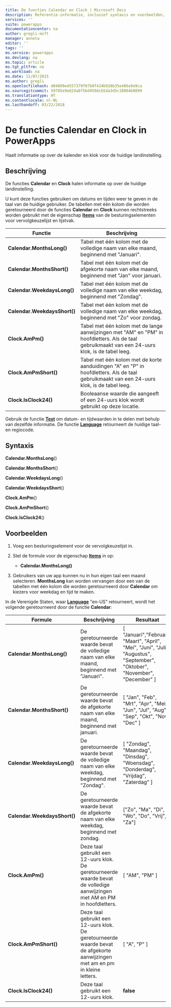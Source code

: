 ```yaml
---
title: De functies Calendar en Clock | Microsoft Docs
description: Referentie-informatie, inclusief syntaxis en voorbeelden, voor de functies Calendar en Clock in PowerApps
services: ''
suite: powerapps
documentationcenter: na
author: gregli-msft
manager: anneta
editor: ''
tags: ''
ms.service: powerapps
ms.devlang: na
ms.topic: article
ms.tgt_pltfrm: na
ms.workload: na
ms.date: 11/07/2015
ms.author: gregli
ms.openlocfilehash: d04899e4557379f07b9f434b928b35e406a9e9ca
ms.sourcegitcommit: 59785e9e82da8f5bd459dcb5da3d5c18064b0899
ms.translationtype: HT
ms.contentlocale: nl-NL
ms.lasthandoff: 03/22/2018
---
```

# <a name="calendar-and-clock-functions-in-powerapps"></a>De functies Calendar en Clock in PowerApps
Haalt informatie op over de kalender en klok voor de huidige landinstelling.

## <a name="description"></a>Beschrijving
De functies **Calendar** en **Clock** halen informatie op over de huidige landinstelling.

U kunt deze functies gebruiken om datums en tijden weer te geven in de taal van de huidige gebruiker.  De tabellen met één kolom die worden geretourneerd door de functies **Calendar** en **Clock** kunnen rechtstreeks worden gebruikt met de eigenschap **[Items](../controls/properties-core.md)** van de besturingselementen voor vervolgkeuzelijst en lijstvak.

| Functie | Beschrijving |
| --- | --- |
| **Calendar.MonthsLong()** |Tabel met één kolom met de volledige naam van elke maand, beginnend met "Januari". |
| **Calendar.MonthsShort()** |Tabel met één kolom met de afgekorte naam van elke maand, beginnend met "Jan" voor januari. |
| **Calendar.WeekdaysLong()** |Tabel met één kolom met de volledige naam van elke weekdag, beginnend met "Zondag". |
| **Calendar.WeekdaysShort()** |Tabel met één kolom met de volledige naam van elke weekdag, beginnend met "Zo" voor zondag. |
| **Clock.AmPm()** |Tabel met één kolom met de lange aanwijzingen met "AM" en "PM" in hoofdletters.  Als de taal gebruikmaakt van een 24-uurs klok, is de tabel leeg. |
| **Clock.AmPmShort()** |Tabel met één kolom met de korte aanduidingen "A" en "P" in hoofdletters.  Als de taal gebruikmaakt van een 24-uurs klok, is de tabel leeg. |
| **Clock.IsClock24()** |Booleaanse waarde die aangeeft of een 24-uurs klok wordt gebruikt op deze locatie. |

Gebruik de functie **[Text](function-text.md)** om datum- en tijdwaarden in te delen met behulp van dezelfde informatie.  De functie **[Language](function-language.md)** retourneert de huidige taal- en regiocode.

## <a name="syntax"></a>Syntaxis
**Calendar.MonthsLong**()

**Calendar.MonthsShort**()

**Calendar.WeekdaysLong**()

**Calendar.WeekdaysShort**()

**Clock.AmPm**()

**Clock.AmPmShort**()

**Clock.IsClock24**()

## <a name="examples"></a>Voorbeelden
1. Voeg een besturingselement voor de vervolgkeuzelijst in.
2. Stel de formule voor de eigenschap **[Items](../controls/properties-core.md)** in op:
   
   * **Calendar.MonthsLong()**
3. Gebruikers van uw app kunnen nu in hun eigen taal een maand selecteren.  **MonthsLong** kan worden vervangen door een van de tabellen met één kolom die worden geretourneerd door **Calendar** om kiezers voor weekdag en tijd te maken.

In de Verenigde Staten, waar **[Language](function-language.md)** "en-US" retourneert, wordt het volgende geretourneerd door de functie **Calendar**:

| Formule | Beschrijving | Resultaat |
| --- | --- | --- |
| **Calendar.MonthsLong()** |De geretourneerde waarde bevat de volledige naam van elke maand, beginnend met "Januari". |[ "Januari","Februari", "Maart", "April", "Mei", "Juni", "Juli", "Augustus", "September", "Oktober", "November", "December" ] |
| **Calendar.MonthsShort()** |De geretourneerde waarde bevat de afgekorte naam van elke maand, beginnend met januari. |[ "Jan", "Feb", "Mrt", "Apr", "Mei", "Jun", "Jul", "Aug", "Sep", "Okt", "Nov", "Dec" ] |
| **Calendar.WeekdaysLong()** |De geretourneerde waarde bevat de volledige naam van elke weekdag, beginnend met "Zondag". |[ "Zondag", "Maandag", "Dinsdag", "Woensdag", "Donderdag", "Vrijdag", "Zaterdag" ] |
| **Calendar.WeekdaysShort()** |De geretourneerde waarde bevat de afgekorte naam van elke weekdag, beginnend met zondag. |["Zo", "Ma", "Di", "Wo", "Do", "Vrij", "Za"] |
| **Clock.AmPm()** |Deze taal gebruikt een 12-uurs klok.  De geretourneerde waarde bevat de volledige aanwijzingen met AM en PM in hoofdletters. |[ "AM", "PM" ] |
| **Clock.AmPmShort()** |Deze taal gebruikt een 12-uurs klok.  De geretourneerde waarde bevat de afgekorte aanwijzingen met am en pm in kleine letters. |[ "A", "P" ] |
| **Clock.IsClock24()** |Deze taal gebruikt een 12-uurs klok. |**false** |

